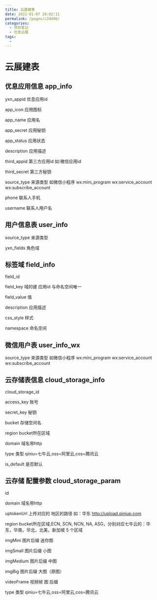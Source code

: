 ```yaml
---
title: 云展建表
date: 2022-01-07 20:02:11
permalink: /pages/c2d406/
categories:
  - 项目笔记
  - 优息云展
tags:
  - 
---
```

# 云展建表







## 优息应用信息  app_info

yxn_appid  优息应用id

app_icon  应用图标

app_name 应用名

app_secret 应用秘钥

app_status 应用状态

description 应用描述

third_appid  第三方应用id  如:微信应用id

third_secret 第三方秘钥

source_type 来源类型 如微信小程序 wx:mini_program  wx:service_account wx:subscribe_account

phone  联系人手机

username 联系人用户名 

## 用户信息表 user_info

source_type 来源类型 

yxn_fields    角色域



## 标签域 field_info

field_id

field_key      域的键  应用id 与命名空间唯一

field_value   值  

description 应用描述

css_style 样式

namespace 命名空间



## 微信用户表   user_info_wx

source_type 来源类型 如微信小程序 wx:mini_program  wx:service_account wx:subscribe_account



## 云存储表信息   cloud_storage_info

cloud_storage_id

access_key   账号 

secret_key    秘钥

bucket   存储空间名

region     bucket所在区域

domain 域名带http

type    类型 qiniu=七牛云,oss=阿里云,cos=腾讯云

is_default 是否默认



## 云存储 配置参数  cloud_storage_param

id

domain  域名带http

uptokenUrl  上传对应的 地区的路径 如：华东 http://upload.qiniup.com

region  bucket所在区域;ECN, SCN, NCN, NA, ASG，分别对应七牛云的：华东，华南，华北，北美，新加坡 5 个区域

imgMini  图片后缀 迷你图

imgSmall  图片后缀 小图

imgMedium 图片后缀 中图

imgBig  图片后缀 大图（原图）

videoFrame 视频帧 图 后缀 

type    类型 qiniu=七牛云,oss=阿里云,cos=腾讯云



